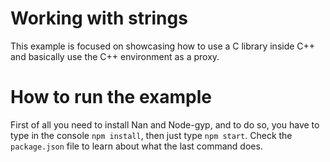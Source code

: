 # Working with strings

This example is focused on showcasing how to use a C library inside C++ and basically use the C++ environment as a proxy.

# How to run the example

First of all you need to install Nan and Node-gyp, and to do so, you have to type in the console `npm install`, then just type `npm start`. Check the `package.json` file to learn about what the last command does.